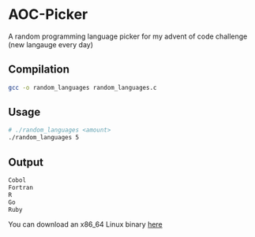 # AOC-Picker
A random programming language picker for my advent of code challenge (new langauge every day)

## Compilation

```bash
gcc -o random_languages random_languages.c
```

## Usage
```bash
# ./random_languages <amount>
./random_languages 5
```

## Output
```bash
Cobol
Fortran
R
Go
Ruby
```

You can download an x86_64 Linux binary [here](https://github.com/V-Karch/AOC-Picker/releases/)
